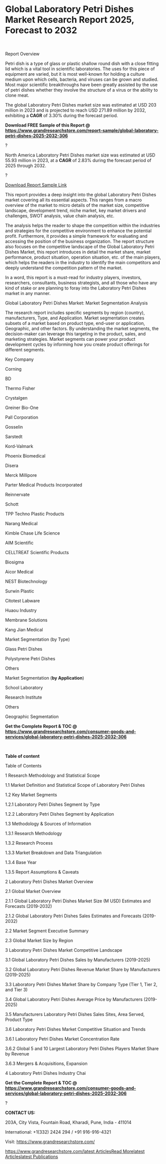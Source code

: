 <h1>Global Laboratory Petri Dishes Market Research Report 2025, Forecast to 2032</h1><br/><p>Report Overview</p>
 
 
 
 <p>Petri dish is a type of glass or plastic shallow round dish with a close fitting lid which is a vital tool in scientific laboratories. The uses for this piece of equipment are varied, but it is most well-known for holding a culture medium upon which cells, bacteria, and viruses can be grown and studied. Most major scientific breakthroughs have been greatly assisted by the use of petri dishes whether they involve the structure of a virus or the ability to clone meat.</p>
 
 
 
 <p>The global Laboratory Petri Dishes market size was estimated at USD 203 million in 2023 and is projected to reach USD 271.89 million by 2032, exhibiting a <strong>CAGR</strong> of 3.30% during the forecast period.</p>
 
 
 
 <div><b>Download FREE Sample of this Report @ <a href="https://www.grandresearchstore.com/report-sample/global-laboratory-petri-dishes-2025-2032-306">https://www.grandresearchstore.com/report-sample/global-laboratory-petri-dishes-2025-2032-306</a></b></div>
 
 
 
 <p>? </p>
 
 
 
 <p>North America Laboratory Petri Dishes market size was estimated at USD 55.93 million in 2023, at a <strong>CAGR</strong> of 2.83% during the forecast period of 2025 through 2032.</p>
 
 
 
 <p>? </p>
 
 
 
 <p><a href="https://www.grandresearchstore.com/mr-admin/report-sample/global-laboratory-petri-dishes-2025-2032-306">Download Report Sample Link</a></p>
 
 
 
 <p>This report provides a deep insight into the global Laboratory Petri Dishes market covering all its essential aspects. This ranges from a macro overview of the market to micro details of the market size, competitive landscape, development trend, niche market, key market drivers and challenges, SWOT analysis, value chain analysis, etc.</p>
 
 
 
 <p>The analysis helps the reader to shape the competition within the industries and strategies for the competitive environment to enhance the potential profit. Furthermore, it provides a simple framework for evaluating and accessing the position of the business organization. The report structure also focuses on the competitive landscape of the Global Laboratory Petri Dishes Market, this report introduces in detail the market share, market performance, product situation, operation situation, etc. of the main players, which helps the readers in the industry to identify the main competitors and deeply understand the competition pattern of the market.</p>
 
 
 
 <p>In a word, this report is a must-read for industry players, investors, researchers, consultants, business strategists, and all those who have any kind of stake or are planning to foray into the Laboratory Petri Dishes market in any manner.</p>
 
 
 
 <p>Global Laboratory Petri Dishes Market: Market Segmentation Analysis</p>
 
 
 
 <p>The research report includes specific segments by region (country), manufacturers, Type, and Application. Market segmentation creates subsets of a market based on product type, end-user or application, Geographic, and other factors. By understanding the market segments, the decision-maker can leverage this targeting in the product, sales, and marketing strategies. Market segments can power your product development cycles by informing how you create product offerings for different segments.</p>
 
 
 
 <p>Key Company</p>
 
 
 
 <p>Corning</p>
 
 
 
 <p>BD</p>
 
 
 
 <p>Thermo Fisher</p>
 
 
 
 <p>Crystalgen</p>
 
 
 
 <p>Greiner Bio-One</p>
 
 
 
 <p>Pall Corporation</p>
 
 
 
 <p>Gosselin</p>
 
 
 
 <p>Sarstedt</p>
 
 
 
 <p>Kord-Valmark</p>
 
 
 
 <p>Phoenix Biomedical</p>
 
 
 
 <p>Disera</p>
 
 
 
 <p>Merck Millipore</p>
 
 
 
 <p>Parter Medical Products Incorporated</p>
 
 
 
 <p>Reinnervate</p>
 
 
 
 <p>Schott</p>
 
 
 
 <p>TPP Techno Plastic Products</p>
 
 
 
 <p>Narang Medical</p>
 
 
 
 <p>Kimble Chase Life Science</p>
 
 
 
 <p>AIM Scientific</p>
 
 
 
 <p>CELLTREAT Scientific Products</p>
 
 
 
 <p>Biosigma</p>
 
 
 
 <p>Aicor Medical</p>
 
 
 
 <p>NEST Biotechnology</p>
 
 
 
 <p>Surwin Plastic</p>
 
 
 
 <p>Citotest Labware</p>
 
 
 
 <p>Huaou Industry</p>
 
 
 
 <p>Membrane Solutions</p>
 
 
 
 <p>Kang Jian Medical</p>
 
 
 
 <p>Market Segmentation (by Type)</p>
 
 
 
 <p>Glass Petri Dishes</p>
 
 
 
 <p>Polystyrene Petri Dishes</p>
 
 
 
 <p>Others</p>
 
 
 
 <p>Market Segmentation (<strong>by Application</strong>)</p>
 
 
 
 <p>School Laboratory</p>
 
 
 
 <p>Research Institute</p>
 
 
 
 <p>Others</p>
 
 
 
 <p>Geographic Segmentation</p>
 
 
 
 <div><b>Get the Complete Report & TOC @ <a href="https://www.grandresearchstore.com/consumer-goods-and-services/global-laboratory-petri-dishes-2025-2032-306">https://www.grandresearchstore.com/consumer-goods-and-services/global-laboratory-petri-dishes-2025-2032-306</a></b></div>
 
 
 
 <p><br />
 
 <b>Table of content</b></p>
 
 
 
 <p>Table of Contents<br />
 
 1 Research Methodology and Statistical Scope<br />
 
 1.1 Market Definition and Statistical Scope of Laboratory Petri Dishes<br />
 
 1.2 Key Market Segments<br />
 
 1.2.1 Laboratory Petri Dishes Segment by Type<br />
 
 1.2.2 Laboratory Petri Dishes Segment by Application<br />
 
 1.3 Methodology & Sources of Information<br />
 
 1.3.1 Research Methodology<br />
 
 1.3.2 Research Process<br />
 
 1.3.3 Market Breakdown and Data Triangulation<br />
 
 1.3.4 Base Year<br />
 
 1.3.5 Report Assumptions & Caveats<br />
 
 2 Laboratory Petri Dishes Market Overview<br />
 
 2.1 Global Market Overview<br />
 
 2.1.1 Global Laboratory Petri Dishes Market Size (M USD) Estimates and Forecasts (2019-2032)<br />
 
 2.1.2 Global Laboratory Petri Dishes Sales Estimates and Forecasts (2019-2032)<br />
 
 2.2 Market Segment Executive Summary<br />
 
 2.3 Global Market Size by Region<br />
 
 3 Laboratory Petri Dishes Market Competitive Landscape<br />
 
 3.1 Global Laboratory Petri Dishes Sales by Manufacturers (2019-2025)<br />
 
 3.2 Global Laboratory Petri Dishes Revenue Market Share by Manufacturers (2019-2025)<br />
 
 3.3 Laboratory Petri Dishes Market Share by Company Type (Tier 1, Tier 2, and Tier 3)<br />
 
 3.4 Global Laboratory Petri Dishes Average Price by Manufacturers (2019-2025)<br />
 
 3.5 Manufacturers Laboratory Petri Dishes Sales Sites, Area Served, Product Type<br />
 
 3.6 Laboratory Petri Dishes Market Competitive Situation and Trends<br />
 
 3.6.1 Laboratory Petri Dishes Market Concentration Rate<br />
 
 3.6.2 Global 5 and 10 Largest Laboratory Petri Dishes Players Market Share by Revenue<br />
 
 3.6.3 Mergers & Acquisitions, Expansion<br />
 
 4 Laboratory Petri Dishes Industry Chai</p>
 
 
 
 <div><b>Get the Complete Report & TOC @ <a href="https://www.grandresearchstore.com/consumer-goods-and-services/global-laboratory-petri-dishes-2025-2032-306">https://www.grandresearchstore.com/consumer-goods-and-services/global-laboratory-petri-dishes-2025-2032-306</a></b></div>
 
 
 
 <p>? </p>
 
 
 
 <p><b>CONTACT US:</b><br />
 
 203A, City Vista, Fountain Road, Kharadi, Pune, India - 411014<br />
 
 International: +1(332) 2424 294 / +91 916-916-4321<br />
 
 Visit: <a href="https://www.grandresearchstore.com/">https://www.grandresearchstore.com/</a><br />
 
 <a href="https://gyeongbokgung.com">https://www.grandresearchstore.com/</a><a href="https://hallyeomaritime.com">latest Articles</a><a href="https://jingwansa.com">Read More</a><a href="https://nguoiviet.jp/">latest Articles</a><a href="https://www.intelmarketresearch.com/">latest Publications</a></p>
